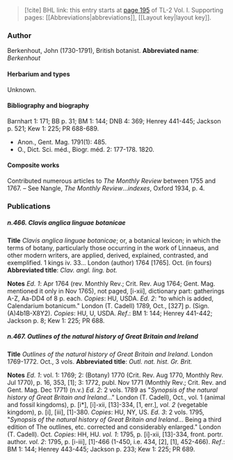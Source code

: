 > [!cite] BHL link: this entry starts at [page 195](https://www.biodiversitylibrary.org/page/33120326) of TL-2 Vol. I.
> Supporting pages: [[Abbreviations|abbreviations]], [[Layout key|layout key]].

### Author

Berkenhout, John (1730-1791), British botanist. 
**Abbreviated name**: *Berkenhout*

#### Herbarium and types

Unknown.

#### Bibliography and biography

Barnhart 1: 171; BB p. 31; BM 1: 144; DNB 4: 369; Henrey 441-445; Jackson p. 521; Kew 1: 225; PR 688-689.
- Anon., Gent. Mag. 1791(1): 485.
- O., Dict. Sci. méd., Biogr. méd. 2: 177-178. 1820.

#### Composite works

Contributed numerous articles to *The Monthly Review* between 1755 and 1767. – See Nangle, *The Monthly Review*...*indexes*, Oxford 1934, p. 4.

### Publications

##### n.466. Clavis anglica linguae botanicae

**Title**
*Clavis anglica linguae botanicae*; or, a botanical lexicon; in which the terms of botany, particularly those occurring in the work of Linnaeus, and other modern writers, are applied, derived, explained, contrasted, and exemplified. 1 kings iv. 33... London (author) 1764 \[1765\]. Oct. (in fours)
**Abbreviated title**: *Clav. angl. ling. bot.*

**Notes**
*Ed. 1*: Apr 1764 (rev. Monthly Rev.; Crit. Rev. Aug 1764; Gent. Mag. mentioned it only in Nov 1765), not paged, \[i-xii\], dictionary part: gatherings A-Z, Aa-DD4 of 8 p. each. *Copies*: HU, USDA.
*Ed. 2*: "to which is added, Calendarium botanicum." London (T. Cadell) 1789, Oct., \[327\] p. (Sign. (A)4b1B-X8Y2). *Copies*: HU, U, USDA.
*Ref*.: BM 1: 144; Henrey 441-442; Jackson p. 8; Kew 1: 225; PR 688.

##### n.467. Outlines of the natural history of Great Britain and Ireland

**Title**
*Outlines of the natural history of Great Britain and Ireland*. London 1769-1772. Oct., 3 vols.
**Abbreviated title**: *Outl. nat. hist. Gr. Brit.*

**Notes**
*Ed. 1*: vol. 1: 1769; 2: (Botany) 1770 (Crit. Rev. Aug 1770, Monthly Rev. Jul 1770), p. 16, 353, \[1\]; 3: 1772, publ. Nov 1771 (Monthly Rev.; Crit. Rev. and Gent. Mag. Dec 1771) (n.v.)
*Ed. 2*: 2 vols. 1789 as "*Synopsis of the natural history of Great Britain and Ireland*..." London (T. Cadell), Oct., vol. 1 (animal and fossil kingdoms), p. \[i\*\], \[i\]-xii, \[13\]-334, \[1, err.\], *vol. 2* (vegetable kingdom), p. \[i\], \[iii\], \[1\]-380. *Copies*: HU, NY, US.
*Ed. 3*: 2 vols. 1795, "*Synopsis of the natural history of Great Britain and Ireland*... Being a third edition of The outlines, etc. corrected and considerably enlarged." London (T. Cadell). Oct. *Copies*: HH, HU.
*vol. 1*: 1795, p. \[i\]-xii, \[13\]-334, front. portr. author.
*vol. 2*: 1795, p. \[i-iii\], \[1\]-466 (1-450, i.e. 434, \[2\], \[1\], 452-466).
*Ref*.: BM 1: 144; Henrey 443-445; Jackson p. 233; Kew 1: 225; PR 689.


